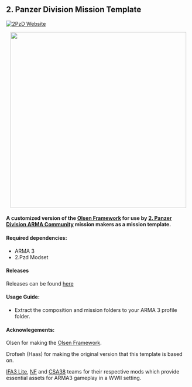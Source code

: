 ## 2. Panzer Division Mission Template
<p align="left">
    <a href="https://2pzd.net/">
        <img src="https://img.shields.io/badge/2PzD-Website-yellow.svg" alt="2PzD Website">
    </a>
</p>
<p align="center">
    <a href="https://2pzd.net/">
        <img src="https://c2.staticflickr.com/6/5524/30201576222_3b9546362d_o.png" width="480">
    </a>
</p>

#### A customized version of the [Olsen Framework](https://github.com/dklollol/Olsen-Framework-Arma-3) for use by [2. Panzer Division ARMA Community](https://2pzd.net/) mission makers as a mission template. 

#### Required dependencies:
* ARMA 3
* 2.Pzd Modset

#### Releases
Releases can be found [here](https://github.com/DarkMessiah27/2.PzD-Mission-Template/releases)

#### Usage Guide:
* Extract the composition and mission folders to your ARMA 3 profile folder.

#### Acknowlegements:

Olsen for making the [Olsen Framework](https://github.com/dklollol/Olsen-Framework-Arma-3).

Drofseh (Haas) for making the original version that this template is based on.

[IFA3 Lite](https://forums.bistudio.com/forums/topic/190809-iron-front-in-arm3-lite-preview-versions/), [NF](https://forums.bohemia.net/forums/topic/219268-northern-fronts-scandinavia-in-ww2//) and [CSA38](https://forums.bohemia.net/forums/topic/141039-csa38-czechoslovak-army-1938-munich-crisis-ww2/) teams for their respective mods which provide essential assets for ARMA3 gameplay in a WWII setting.
